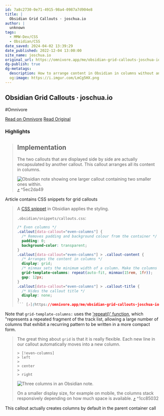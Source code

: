 ```yaml
---
id: 7a8c2730-0e71-4915-98a4-0987a7d904e8
title: |
  Obsidian Grid Callouts · joschua.io
author: |
  unknown
tags:
  - MMW-Dev/CSS
  - Obsidian/CSS
date_saved: 2024-04-02 13:39:29
date_published: 2022-12-04 13:00:00
site_name: joschua.io
original_url: https://omnivore.app/me/obsidian-grid-callouts-joschua-io-18e9c3f29f0
dg-publish: true
dg-metatags:
  description: How to arrange content in Obsidian in columns without any plugins.
  og:image: https://i.imgur.com/LmCg5HX.png
---
```


## Obsidian Grid Callouts · joschua.io
#Omnivore

[Read on Omnivore](https://omnivore.app/me/obsidian-grid-callouts-joschua-io-18e9c3f29f0)
[Read Original](https://joschua.io/posts/2022/12/04/obsidian-grid-callouts/)

### Highlights

> ## Implementation
> 
> The two callouts that are displayed side by side are actually encapsulated by another callout. This callout arranges all its content in columns.
> 
> ![Obsidian note showing one larger callout containing two smaller ones within.](https://proxy-prod.omnivore-image-cache.app/1544x710,suVKYk4-4F3nlaaiyzMmiJOz6TYCfjhlxEemdsEzVfmo/https://joschua.io/_astro/5-even-columns.b06c2b03_Z1rHdJF.webp) [⤴️](https://omnivore.app/me/obsidian-grid-callouts-joschua-io-18e9c3f29f0#5ec2da49-9c5d-47f5-a9bf-1de87c206d57)  ^5ec2da49

Article contains CSS snippets for grid callouts

> A [CSS snippet](https://help.obsidian.md/How+to/Add+custom+styles#Use+Themes+and+or+CSS+snippets) in Obsidian applies the styling.
> 
> `.obsidian/snippets/callouts.css`:
> 
> ```css
> /* Even columns */
> .callout[data-callout="even-columns"] {
>   /* Removes padding and background colour from the container */
>   padding: 0;
>   background-color: transparent;
> }
> .callout[data-callout="even-columns"] > .callout-content {
>   /* Arranges the content in columns */
>   display: grid;
>   /* minmax sets the minimum width of a column. Make the columns 'skinnier' by setting 15rem to a smaller number */
>   grid-template-columns: repeat(auto-fit, minmax(15rem, 1fr));
>   gap: 12px;
> }
> .callout[data-callout="even-columns"] > .callout-title {
>   /* Hides the callout title */
>   display: none;
> }
> ``` [⤴️](https://omnivore.app/me/obsidian-grid-callouts-joschua-io-18e9c3f29f0#bb441ba0-0bed-488a-86d0-cc488fa4e9b6)  ^bb441ba0

Note that `grid-template-columns:` uses the ['repeat()' function](https://developer.mozilla.org/en-US/docs/Web/CSS/repeat), which "represents a repeated fragment of the track list, allowing a large number of columns that exhibit a recurring pattern to be written in a more compact form.

> The great thing about `grid` is that it is really flexible. Each new line in our callout automatically moves into a new column.
> 
> ```shell
> > [!even-columns]
> > left
> >
> > center
> >
> > right
> ```
> 
> ![Three columns in an Obsidian note.](https://proxy-prod.omnivore-image-cache.app/2400x1642,sf0oXcmLqPpqtbpqJpho5Z1MTKGNd82L_S2yOUPq5uQY/https://joschua.io/_astro/6-three.9861c745_ZVkmth.webp)
> 
> On a smaller display size, for example on mobile, the columns stack responsively depending on how much space is available. [⤴️](https://omnivore.app/me/obsidian-grid-callouts-joschua-io-18e9c3f29f0#1cc85032-564f-427e-bee3-fd0c7e6ba46a)  ^1cc85032

This callout actually creates columns by default in the parent container call

